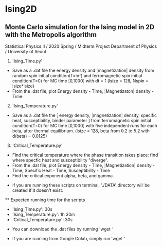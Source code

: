 # Ising2D
## Monte Carlo simulation for the Ising model in 2D with the Metropolis algorithm

Statistical Physics II / 2020 Spring / Midterm Project
Department of Physics / University of Seoul

1. 'Ising_Time.py'
- Save as a .dat file the energy density and |magnetization| density from random spin initial condition(T=inf) and ferromagnetic spin initial condition(T=0) for MC time [0,1000] with dt = 1 (lsize = 128, Nspin = lsize*lsize)
- From the .dat file, plot Energy density - Time, |Magnetizaton| density - Time

2. 'Ising_Temperature.py'
- Save as a .dat file the [ energy density, |magnetization| density, specific heat, susceptibility, binder parameter ] from ferromagnetic spin initial condition(T=0) for MC time [0,1000] with five independent runs for each beta, after thermal equilibrium. (lsize = 128, beta from 0.2 to 5.2 with d(beta) = 0.0125)

3. 'Critical_Temperature.py'
- Find the critical temperature where the phase transition takes place: find where specfic heat and susceptibility "diverge".
- From the .dat file, plot Energy density - Time, |Magnetization| density - Time, Specific Heat - Time, Susceptibility - Time
- Find the critical exponent alpha, beta, and gamma.

* If you are running these scripts on terminal, './DATA' directory will be created if it doesn't exist.

** Expected running time for the scripts
- 'Ising_Time.py': 30s
- 'Ising_Temperature.py': 1h 30m
- 'Critical_Temperature.py': 30s

* You can download the .dat files by running 'wget '

* If you are running from Google Colab, simply run 'wget ' 
